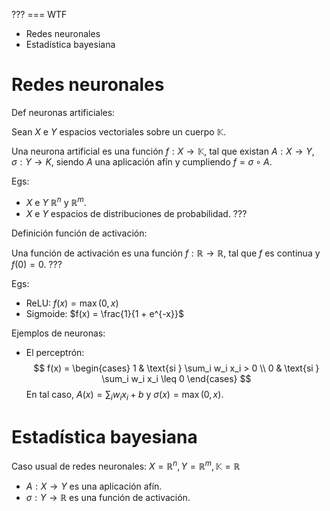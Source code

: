 ??? === WTF

- Redes neuronales
- Estadística bayesiana

# Redes neuronales

Def neuronas artificiales:

Sean $X$ e $Y$ espacios vectoriales sobre un cuerpo $\mathbb{K}$. 

Una neurona artificial es una función $f: X \to \mathbb{K}$, tal que existan $A: X \to Y, \sigma: Y \to K$, siendo $A$ una aplicación afín y cumpliendo $f = \sigma \circ A$.

Egs:

- $X$ e $Y$ $\mathbb{R}^n$ y $\mathbb{R}^m$.
- $X$ e $Y$ espacios de distribuciones de probabilidad. ???

Definición función de activación:

Una función de activación es una función $f: \mathbb{R} \to \mathbb{R}$, tal que $f$ es continua y $f(0) = 0$. ???

Egs:

- ReLU: $f(x) = \max(0, x)$
- Sigmoide: $f(x) = \frac{1}{1 + e^{-x}}$


Ejemplos de neuronas:
- El perceptrón: 
$$
f(x) = \begin{cases}
    1 & \text{si } \sum_i w_i x_i > 0 \\
    0 & \text{si } \sum_i w_i x_i \leq 0
\end{cases}
$$
En tal caso, $A(x) = \sum_i w_i x_i + b$ y $\sigma(x) = \max(0, x)$.

# Estadística bayesiana


Caso usual de redes neuronales:
$X = \mathbb{R}^n, Y = \mathbb{R}^m, \mathbb{K} = \mathbb{R}$
- $A: X \to Y$ es una aplicación afín.
- $\sigma: Y \to \mathbb{R}$ es una función de activación.

